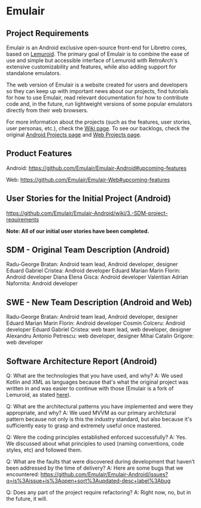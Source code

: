 # Emulair

## Project Requirements
Emulair is an Android exclusive open-source front-end for Libretro cores, based on [Lemuroid](https://github.com/Swordfish90/Lemuroid). The primary goal of Emulair is to combine the ease of use and simple but accessible interface of Lemuroid with RetroArch's extensive customizability and features, while also adding support for standalone emulators.

The web version of Emulair is a website created for users and developers so they can keep up with important news about our projects, find tutorials for how to use Emulair, read relevant documentation for how to contribute code and, in the future, run lightweight versions of some popular emulators directly from their web browsers.

For more information about the projects (such as the features, user stories, user personas, etc.), check the [Wiki page](https://github.com/inginerie-software-2023-2024/proiect-inginerie-software-emulair/wiki). To see our backlogs, check the original [Android Projects page](https://github.com/orgs/Emulair/projects/1) and [Web Projects page](https://github.com/orgs/Emulair/projects/2).

## Product Features
Android: https://github.com/Emulair/Emulair-Android#upcoming-features

Web: https://github.com/Emulair/Emulair-Web#upcoming-features

## User Stories for the Initial Project (Android)
https://github.com/Emulair/Emulair-Android/wiki/3.-SDM-project-requirements

**Note: All of our initial user stories have been completed.**

## SDM - Original Team Description (Android)
Radu-George Bratan: Android team lead, Android developer, designer
Eduard Gabriel Cristea: Android developer
Eduard Marian Marin Florin: Android developer
Diana Elena Gisca: Android developer
Valentian Adrian Nafornita: Android developer

## SWE - New Team Description (Android and Web)
Radu-George Bratan: Android team lead, Android developer, designer
Eduard Marian Marin Florin: Android developer
Cosmin Colceru: Android developer
Eduard Gabriel Cristea: web team lead, web developer, designer
Alexandru Antonio Petrescu: web developer, designer
Mihai Catalin Grigore: web developer

## Software Architecture Report (Android)
Q: What are the technologies that you have used, and why?
A: We used Kotlin and XML as languages because that's what the original project was written in and was easier to continue with those (Emulair is a fork of Lemuroid, as stated [here](https://github.com/Emulair/Emulair-Android#origin)).

Q: What are the architectural patterns you have implemented and were they appropriate, and why?
A: We used MVVM as our primary architctural pattern because not only is this the industry standard, but also because it's sufficiently easy to grasp and extremely useful once mastered.

Q: Were the coding principles established enforced successfully?
A: Yes. We discussed about what principles to used (naming conventions, code styles, etc) and followed them.

Q: What are the faults that were discovered during development that haven’t been addressed by the time of delivery?
A: Here are some bugs that we encountered: https://github.com/Emulair/Emulair-Android/issues?q=is%3Aissue+is%3Aopen+sort%3Aupdated-desc+label%3Abug

Q: Does any part of the project require refactoring?
A: Right now, no, but in the future, it will.
